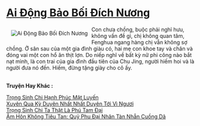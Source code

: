 <a href="https://truyentiki.com/ai-dong-bao-boi-dich-nuong.30685/" title="Ai Động Bảo Bối Đích Nương"><h1>Ai Động Bảo Bối Đích Nương</h1></a><div style="display:table"><img align="right" style="float: left; padding: 10px;" src="https://truyentiki.com/a/img/str/src/30685.jpg" alt="Ai Động Bảo Bối Đích Nương">Con chưa chồng, buộc phải nghỉ hưu, không vấn đề gì, chị không quan tâm, Fenghua ngang hàng chị vẫn không sợ chồng. Ở sân sau của một gia đình giàu có, hai mẹ con khoe tay và chân và đóng vai một con hổ ăn thịt lợn. Do niếp nghĩ về bất kỳ nữ phi công nào bắt nạt mình, là con trai của gia đình đầu tiên của Chu Jing, người hiếm hoi và là người đưa nó đến. Hiếm, đừng tặng giày cho cô ấy.</div><p><br><b>Truyện Hay Khác :</b></p><a href="https://truyentiki.com/trong-sinh-chi-hanh-phuc-mat-luyen.30684/" alt="Trọng Sinh Chi Hạnh Phúc Mật Luyến">Trọng Sinh Chi Hạnh Phúc Mật Luyến</a><br/><a href="https://github.com/nownovels/truyenhay/tree/master/truyenhay/30714/README.md" alt="Xuyên Qua Kỳ Duyên Nhất Nhất Duyên Tới Vì Ngươi">Xuyên Qua Kỳ Duyên Nhất Nhất Duyên Tới Vì Ngươi</a><br/><a href="https://github.com/nownovels/top500/tree/master/truyenhay/33826/" alt="Trọng Sinh Chi Ta Thật Là Phú Tam Đại">Trọng Sinh Chi Ta Thật Là Phú Tam Đại</a><br/><a href="https://truyentiki.wordpress.com/2020/06/08/am-hon-khong-tieu-tan-quy-phu-dai-nhan-tan-nhan-cuong-da/" alt="Âm Hôn Không Tiêu Tan: Quỷ Phu Đại Nhân Tàn Nhẫn Cuồng Dã">Âm Hôn Không Tiêu Tan: Quỷ Phu Đại Nhân Tàn Nhẫn Cuồng Dã</a><br/>